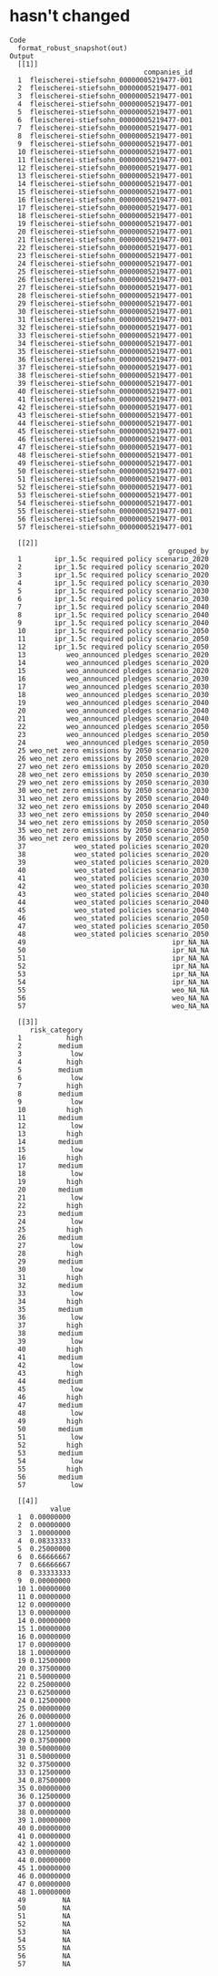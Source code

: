 # hasn't changed

    Code
      format_robust_snapshot(out)
    Output
      [[1]]
                                     companies_id
      1  fleischerei-stiefsohn_00000005219477-001
      2  fleischerei-stiefsohn_00000005219477-001
      3  fleischerei-stiefsohn_00000005219477-001
      4  fleischerei-stiefsohn_00000005219477-001
      5  fleischerei-stiefsohn_00000005219477-001
      6  fleischerei-stiefsohn_00000005219477-001
      7  fleischerei-stiefsohn_00000005219477-001
      8  fleischerei-stiefsohn_00000005219477-001
      9  fleischerei-stiefsohn_00000005219477-001
      10 fleischerei-stiefsohn_00000005219477-001
      11 fleischerei-stiefsohn_00000005219477-001
      12 fleischerei-stiefsohn_00000005219477-001
      13 fleischerei-stiefsohn_00000005219477-001
      14 fleischerei-stiefsohn_00000005219477-001
      15 fleischerei-stiefsohn_00000005219477-001
      16 fleischerei-stiefsohn_00000005219477-001
      17 fleischerei-stiefsohn_00000005219477-001
      18 fleischerei-stiefsohn_00000005219477-001
      19 fleischerei-stiefsohn_00000005219477-001
      20 fleischerei-stiefsohn_00000005219477-001
      21 fleischerei-stiefsohn_00000005219477-001
      22 fleischerei-stiefsohn_00000005219477-001
      23 fleischerei-stiefsohn_00000005219477-001
      24 fleischerei-stiefsohn_00000005219477-001
      25 fleischerei-stiefsohn_00000005219477-001
      26 fleischerei-stiefsohn_00000005219477-001
      27 fleischerei-stiefsohn_00000005219477-001
      28 fleischerei-stiefsohn_00000005219477-001
      29 fleischerei-stiefsohn_00000005219477-001
      30 fleischerei-stiefsohn_00000005219477-001
      31 fleischerei-stiefsohn_00000005219477-001
      32 fleischerei-stiefsohn_00000005219477-001
      33 fleischerei-stiefsohn_00000005219477-001
      34 fleischerei-stiefsohn_00000005219477-001
      35 fleischerei-stiefsohn_00000005219477-001
      36 fleischerei-stiefsohn_00000005219477-001
      37 fleischerei-stiefsohn_00000005219477-001
      38 fleischerei-stiefsohn_00000005219477-001
      39 fleischerei-stiefsohn_00000005219477-001
      40 fleischerei-stiefsohn_00000005219477-001
      41 fleischerei-stiefsohn_00000005219477-001
      42 fleischerei-stiefsohn_00000005219477-001
      43 fleischerei-stiefsohn_00000005219477-001
      44 fleischerei-stiefsohn_00000005219477-001
      45 fleischerei-stiefsohn_00000005219477-001
      46 fleischerei-stiefsohn_00000005219477-001
      47 fleischerei-stiefsohn_00000005219477-001
      48 fleischerei-stiefsohn_00000005219477-001
      49 fleischerei-stiefsohn_00000005219477-001
      50 fleischerei-stiefsohn_00000005219477-001
      51 fleischerei-stiefsohn_00000005219477-001
      52 fleischerei-stiefsohn_00000005219477-001
      53 fleischerei-stiefsohn_00000005219477-001
      54 fleischerei-stiefsohn_00000005219477-001
      55 fleischerei-stiefsohn_00000005219477-001
      56 fleischerei-stiefsohn_00000005219477-001
      57 fleischerei-stiefsohn_00000005219477-001
      
      [[2]]
                                           grouped_by
      1        ipr_1.5c required policy scenario_2020
      2        ipr_1.5c required policy scenario_2020
      3        ipr_1.5c required policy scenario_2020
      4        ipr_1.5c required policy scenario_2030
      5        ipr_1.5c required policy scenario_2030
      6        ipr_1.5c required policy scenario_2030
      7        ipr_1.5c required policy scenario_2040
      8        ipr_1.5c required policy scenario_2040
      9        ipr_1.5c required policy scenario_2040
      10       ipr_1.5c required policy scenario_2050
      11       ipr_1.5c required policy scenario_2050
      12       ipr_1.5c required policy scenario_2050
      13          weo_announced pledges scenario_2020
      14          weo_announced pledges scenario_2020
      15          weo_announced pledges scenario_2020
      16          weo_announced pledges scenario_2030
      17          weo_announced pledges scenario_2030
      18          weo_announced pledges scenario_2030
      19          weo_announced pledges scenario_2040
      20          weo_announced pledges scenario_2040
      21          weo_announced pledges scenario_2040
      22          weo_announced pledges scenario_2050
      23          weo_announced pledges scenario_2050
      24          weo_announced pledges scenario_2050
      25 weo_net zero emissions by 2050 scenario_2020
      26 weo_net zero emissions by 2050 scenario_2020
      27 weo_net zero emissions by 2050 scenario_2020
      28 weo_net zero emissions by 2050 scenario_2030
      29 weo_net zero emissions by 2050 scenario_2030
      30 weo_net zero emissions by 2050 scenario_2030
      31 weo_net zero emissions by 2050 scenario_2040
      32 weo_net zero emissions by 2050 scenario_2040
      33 weo_net zero emissions by 2050 scenario_2040
      34 weo_net zero emissions by 2050 scenario_2050
      35 weo_net zero emissions by 2050 scenario_2050
      36 weo_net zero emissions by 2050 scenario_2050
      37            weo_stated policies scenario_2020
      38            weo_stated policies scenario_2020
      39            weo_stated policies scenario_2020
      40            weo_stated policies scenario_2030
      41            weo_stated policies scenario_2030
      42            weo_stated policies scenario_2030
      43            weo_stated policies scenario_2040
      44            weo_stated policies scenario_2040
      45            weo_stated policies scenario_2040
      46            weo_stated policies scenario_2050
      47            weo_stated policies scenario_2050
      48            weo_stated policies scenario_2050
      49                                    ipr_NA_NA
      50                                    ipr_NA_NA
      51                                    ipr_NA_NA
      52                                    ipr_NA_NA
      53                                    ipr_NA_NA
      54                                    ipr_NA_NA
      55                                    weo_NA_NA
      56                                    weo_NA_NA
      57                                    weo_NA_NA
      
      [[3]]
         risk_category
      1           high
      2         medium
      3            low
      4           high
      5         medium
      6            low
      7           high
      8         medium
      9            low
      10          high
      11        medium
      12           low
      13          high
      14        medium
      15           low
      16          high
      17        medium
      18           low
      19          high
      20        medium
      21           low
      22          high
      23        medium
      24           low
      25          high
      26        medium
      27           low
      28          high
      29        medium
      30           low
      31          high
      32        medium
      33           low
      34          high
      35        medium
      36           low
      37          high
      38        medium
      39           low
      40          high
      41        medium
      42           low
      43          high
      44        medium
      45           low
      46          high
      47        medium
      48           low
      49          high
      50        medium
      51           low
      52          high
      53        medium
      54           low
      55          high
      56        medium
      57           low
      
      [[4]]
              value
      1  0.00000000
      2  0.00000000
      3  1.00000000
      4  0.08333333
      5  0.25000000
      6  0.66666667
      7  0.66666667
      8  0.33333333
      9  0.00000000
      10 1.00000000
      11 0.00000000
      12 0.00000000
      13 0.00000000
      14 0.00000000
      15 1.00000000
      16 0.00000000
      17 0.00000000
      18 1.00000000
      19 0.12500000
      20 0.37500000
      21 0.50000000
      22 0.25000000
      23 0.62500000
      24 0.12500000
      25 0.00000000
      26 0.00000000
      27 1.00000000
      28 0.12500000
      29 0.37500000
      30 0.50000000
      31 0.50000000
      32 0.37500000
      33 0.12500000
      34 0.87500000
      35 0.00000000
      36 0.12500000
      37 0.00000000
      38 0.00000000
      39 1.00000000
      40 0.00000000
      41 0.00000000
      42 1.00000000
      43 0.00000000
      44 0.00000000
      45 1.00000000
      46 0.00000000
      47 0.00000000
      48 1.00000000
      49         NA
      50         NA
      51         NA
      52         NA
      53         NA
      54         NA
      55         NA
      56         NA
      57         NA
      

